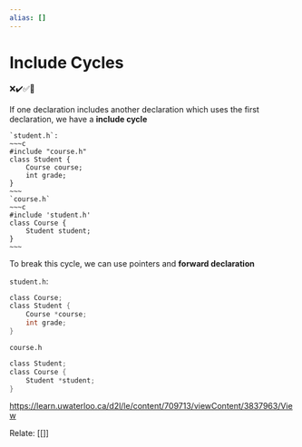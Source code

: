```yaml
---
alias: []
---
```

# Include Cycles
❌✔️✅📗

If one declaration includes another declaration which uses the first declaration, we have a 
**include cycle**

```ad-example
`student.h`:
~~~c
#include "course.h"
class Student {
	Course course;
	int grade;
}
~~~
`course.h`
~~~c
#include 'student.h'
class Course {
	Student student;
}
~~~

```

To break this cycle, we can use pointers and **forward declaration**

`student.h`:
~~~c
class Course;
class Student {
	Course *course;
	int grade;
}
~~~
`course.h`
~~~c
class Student;
class Course {
	Student *student;
}
~~~


https://learn.uwaterloo.ca/d2l/le/content/709713/viewContent/3837963/View

Relate: [[]]
